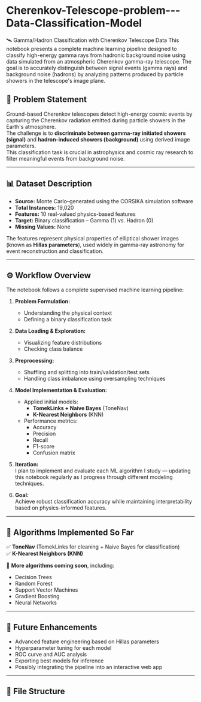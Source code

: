 # Cherenkov-Telescope-problem---Data-Classification-Model
🛰️ Gamma/Hadron Classification with Cherenkov Telescope Data
This notebook presents a complete machine learning pipeline designed to classify high-energy gamma rays from hadronic background noise using data simulated from an atmospheric Cherenkov gamma-ray telescope. The goal is to accurately distinguish between signal events (gamma rays) and background noise (hadrons) by analyzing patterns produced by particle showers in the telescope's image plane.

## 🎯 Problem Statement

Ground-based Cherenkov telescopes detect high-energy cosmic events by capturing the Cherenkov radiation emitted during particle showers in the Earth's atmosphere.  
The challenge is to **discriminate between gamma-ray initiated showers (signal)** and **hadron-induced showers (background)** using derived image parameters.  
This classification task is crucial in astrophysics and cosmic ray research to filter meaningful events from background noise.

---

## 📊 Dataset Description

- **Source:** Monte Carlo–generated using the CORSIKA simulation software  
- **Total Instances:** 19,020  
- **Features:** 10 real-valued physics-based features  
- **Target:** Binary classification – Gamma (1) vs. Hadron (0)  
- **Missing Values:** None  

The features represent physical properties of elliptical shower images (known as **Hillas parameters**), used widely in gamma-ray astronomy for event reconstruction and classification.

---

## ⚙️ Workflow Overview

The notebook follows a complete supervised machine learning pipeline:

1. **Problem Formulation:**  
   - Understanding the physical context  
   - Defining a binary classification task  

2. **Data Loading & Exploration:**  
   - Visualizing feature distributions  
   - Checking class balance  

3. **Preprocessing:**  
   - Shuffling and splitting into train/validation/test sets  
   - Handling class imbalance using oversampling techniques  

4. **Model Implementation & Evaluation:**  
   - Applied initial models:
     - **TomekLinks + Naive Bayes** (ToneNav)
     - **K-Nearest Neighbors** (KNN)  
   - Performance metrics:
     - Accuracy
     - Precision
     - Recall
     - F1-score
     - Confusion matrix  

5. **Iteration:**  
   I plan to implement and evaluate each ML algorithm I study — updating this notebook regularly as I progress through different modeling techniques.

6. **Goal:**  
   Achieve robust classification accuracy while maintaining interpretability based on physics-informed features.

---

## 🧪 Algorithms Implemented So Far

✅ **ToneNav** (TomekLinks for cleaning + Naive Bayes for classification)  
✅ **K-Nearest Neighbors (KNN)**  

🔄 **More algorithms coming soon**, including:  
- Decision Trees  
- Random Forest  
- Support Vector Machines  
- Gradient Boosting  
- Neural Networks  

---

## 📌 Future Enhancements

- Advanced feature engineering based on Hillas parameters  
- Hyperparameter tuning for each model  
- ROC curve and AUC analysis  
- Exporting best models for inference  
- Possibly integrating the pipeline into an interactive web app  

---

## 📁 File Structure

